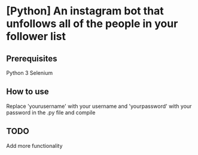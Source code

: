 # [Python] An instagram bot that unfollows all of the people in your follower list

## Prerequisites

Python 3 
Selenium

## How to use

Replace 'yourusername' with your username and 'yourpassword' with your password in the .py file and compile 

## TODO

Add more functionality